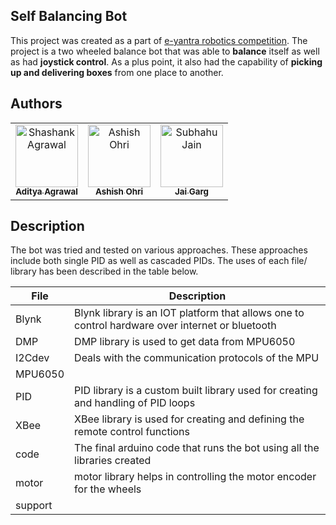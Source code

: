 ## Self Balancing Bot
This project was created as a part of [e-yantra robotics competition](https://e-yantra.org/). The project is a two wheeled balance bot that was able to **balance** itself as well as had **joystick control**. As a plus point, it also had the capability of **picking up and delivering boxes** from one place to another.

## Authors
<table>
  <tbody><tr>
    <td align="center"><a href="https://github.com/adiagr"><img src="https://avatars1.githubusercontent.com/u/21157331?s=400&u=b85230f9847b83c55bc04fd52458e98410a01b64&v=4" width="100px;" alt="Shashank Agrawal" style="max-width:100%;"><br><sub><b>Aditya Agrawal</b></sub></a></td>
    <td align="center"><a href="https://github.com/AshishOhri"><img src="https://avatars1.githubusercontent.com/u/44030156?s=460&amp;v=4" width="100px;" alt="Ashish Ohri" style="max-width:100%;"><br><sub><b>Ashish Ohri</b></sub></a></td>
    <td align="center"><a href="https://github.com/jaigarg2"><img src="https://avatars3.githubusercontent.com/u/44141271?s=400&v=4" width="100px;" alt="Subhahu Jain" style="max-width:100%;"><br><sub><b>Jai Garg</b></sub></a></td>
  </tr>
 </tbody></table>
 
 ## Description
The bot was tried and tested on various approaches. These approaches include both single PID as well as cascaded PIDs. The uses of each file/ library has been described in the table below.

|File|Description|
|---------------|---------------------------------------------|
|Blynk|Blynk library is an IOT platform that allows one to control hardware over internet or bluetooth|
|DMP|DMP library is used to get data from MPU6050|
|I2Cdev|Deals with the communication protocols of the MPU|
|MPU6050||
|PID|PID library is a custom built library used for creating and handling of PID loops|
|XBee|XBee library is used for creating and defining the remote control functions|
|code|The final arduino code that runs the bot using all the libraries created|
|motor|motor library helps in controlling the motor encoder for the wheels|
|support||
